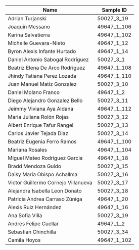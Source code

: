 | Name      | Sample ID      |
| ------------- | ------------- |
| Adrian Turjanski | 50027_3_19 |
| Joaquin Messano | 49647_1_106 |
| Karina Salvatierra | 49647_1_102 |
| Michelle Guevara-Nieto | 49647_1_12 |
| Byron Alexis Infante Hurtado | 49647_1_14 |
| Daniel Antonio Sabogal Rodríguez | 50027_3_1 |
| Beatriz Elena De Arco Rodriguez | 49647_1_108 |
| Jhindy Tatiana Perez Lozada | 49647_1_110 |
| Juan Manuel Matiz Gonzalez | 50027_3_10 |
| Daniel Molano Franco  | 49647_1_2 |
| Diego Alejandro Gonzalez Bello | 50027_3_11 |
| Jeimmy Viviana Aya Aldana | 49647_1_112 |
| Maria Juliana Rolón Rojas | 50027_3_12 |
| Albert Enrique Tafur Rangel | 50027_3_13 |
| Carlos Javier Tejada Diaz | 50027_3_14 |
| Beatriz Eugenia Ferro Ramos | 49647_1_100 |
| Mariana Rosales | 49647_1_104 |
| Miguel Mateo Rodriguez Garcia | 49647_1_18 |
| Bradd Mendoza Guido | 50027_3_15 |
| Daisy Maria Obispo Achallma | 50027_3_16 |
| Victor Guillermo Cornejo Villanueva | 50027_3_17 |
| Alejandra Isabella Leon Donato | 50027_3_18 |
| Patricia Andrea Carraso Zúniga | 49647_1_20 |
| Alexis Ruiz Hernández | 49647_1_16 |
| Ana Sofia Villa | 50027_3_19 |
| Andres Felipe Cuellar | 49647_1_2 |
| Sebastian Chinchilla | 50027_3_34 |
| Camila Hoyos | 49647_1_102 |
